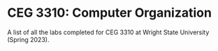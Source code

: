 # CEG 3310: Computer Organization

A list of all the labs completed for CEG 3310 at Wright State University (Spring 2023).
